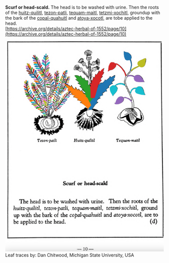 **Scurf or head-scald.** The head is to be washed with urine. Then the roots of the [huitz-quilitl](Huitz-quilitl.md), [tezon-patli](Tezon-patli.md), [tequam-maitl](Tequam-maitl.md), [tetzmi-xochitl](Tetzmi-xochitl.md), groundup with the bark of the [copal-quahuitl](Copal-quahuitl.md) and [atoya-xocotl](Atoya-xocotl.md), are tobe applied to the head.  
[https://archive.org/details/aztec-herbal-of-1552/page/10](https://archive.org/details/aztec-herbal-of-1552/page/10)  


![D_p010.png](assets/D_p010.png)  
Leaf traces by: Dan Chitwood, Michigan State University, USA  